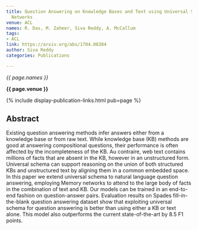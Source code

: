 ```yaml
---
title: Question Answering on Knowledge Bases and Text using Universal Schema and Memory
  Networks
venue: ACL
names: R. Das, M. Zaheer, Siva Reddy, A. McCallum
tags:
- ACL
link: https://arxiv.org/abs/1704.08384
author: Siva Reddy
categories: Publications

---
```


*{{ page.names }}*

**{{ page.venue }}**

{% include display-publication-links.html pub=page %}

## Abstract

Existing question answering methods infer answers either from a knowledge base or from raw text. While knowledge base (KB) methods are good at answering compositional questions, their performance is often affected by the incompleteness of the KB. Au contraire, web text contains millions of facts that are absent in the KB, however in an unstructured form. Universal schema can support reasoning on the union of both structured KBs and unstructured text by aligning them in a common embedded space. In this paper we extend universal schema to natural language question answering, employing Memory networks to attend to the large body of facts in the combination of text and KB. Our models can be trained in an end-to-end fashion on question-answer pairs. Evaluation results on Spades fill-in-the-blank question answering dataset show that exploiting universal schema for question answering is better than using either a KB or text alone. This model also outperforms the current state-of-the-art by 8.5 F1 points.